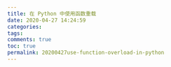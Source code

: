 ```yaml
---
title: 在 Python 中使用函数重载
date: 2020-04-27 14:24:59
categories:
tags:
comments: true
toc: true
permalink: 20200427use-function-overload-in-python
---
```


<!-- more -->
